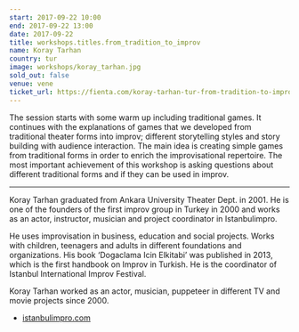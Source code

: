 ```yaml
---
start: 2017-09-22 10:00
end: 2017-09-22 13:00
date: 2017-09-22
title: workshops.titles.from_tradition_to_improv
name: Koray Tarhan
country: tur
image: workshops/koray_tarhan.jpg
sold_out: false
venue: vene
ticket_url: https://fienta.com/koray-tarhan-tur-from-tradition-to-improv
---
```


The session starts with some warm up including traditional games. It continues with the explanations of games
that we developed from traditional theater forms into improv; different storytelling styles and story building
with audience interaction. The main idea is creating simple games from traditional forms in order to enrich the
improvisational repertoire. The most important achievement of this workshop is asking questions about different
traditional forms and if they can be used in improv.

---

Koray Tarhan graduated from Ankara University Theater Dept. in 2001. He is one of the founders of the first improv
group in Turkey in 2000 and works as an actor, instructor, musician and project coordinator in Istanbulimpro.

He uses improvisation in business, education and social projects. Works with children, teenagers and adults in different
foundations and organizations. His book ‘Dogaclama Icin Elkitabi’ was published in 2013, which is the first handbook
on Improv in Turkish. He is the coordinator of Istanbul International Improv Festival.

Koray Tarhan worked as an actor, musician, puppeteer in different TV and movie projects since 2000.

- [istanbulimpro.com](http://www.istanbulimpro.com)
